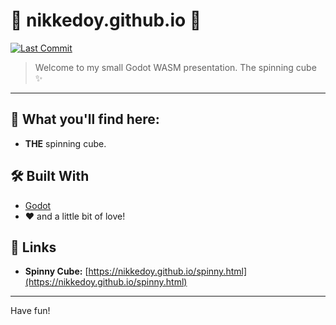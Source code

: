 # 🌌 nikkedoy.github.io 🌌

[![Last Commit](https://img.shields.io/github/last-commit/NikkeDoy/nikkedoy.github.io)](https://github.com/NikkeDoy/nikkedoy.github.io/commits/main)

> Welcome to my small Godot WASM presentation. The spinning cube ✨

---

## 🚀 What you'll find here:

* **THE** spinning cube.

## 🛠️ Built With

* [Godot](https://godotengine.org/)
* ❤️ and a little bit of love!

## 🔗 Links

* **Spinny Cube:** [https://nikkedoy.github.io/spinny.html](https://nikkedoy.github.io/spinny.html)

---

Have fun!
